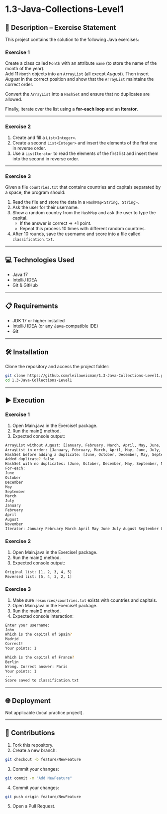 # 1.3-Java-Collections-Level1

## 📄 Description – Exercise Statement

This project contains the solution to the following Java exercises:

### Exercise 1
Create a class called `Month` with an attribute `name` (to store the name of the month of the year).  
Add 11 `Month` objects into an `ArrayList` (all except *August*). Then insert *August* in the correct position and show that the `ArrayList` maintains the correct order.

Convert the `ArrayList` into a `HashSet` and ensure that no duplicates are allowed.

Finally, iterate over the list using a **for-each loop** and an **Iterator**.

---

### Exercise 2
1. Create and fill a `List<Integer>`.
2. Create a second `List<Integer>` and insert the elements of the first one in reverse order.
3. Use a `ListIterator` to read the elements of the first list and insert them into the second in reverse order.

---

### Exercise 3
Given a file `countries.txt` that contains countries and capitals separated by a space, the program should:

1. Read the file and store the data in a `HashMap<String, String>`.
2. Ask the user for their username.
3. Show a random country from the `HashMap` and ask the user to type the capital.
    - If the answer is correct → +1 point.
    - Repeat this process 10 times with different random countries.
4. After 10 rounds, save the username and score into a file called `classification.txt`.

---

## 💻 Technologies Used
- Java 17  
- IntelliJ IDEA  
- Git & GitHub  

---

## 📋 Requirements
- JDK 17 or higher installed  
- IntelliJ IDEA (or any Java-compatible IDE)  
- Git  

---

## 🛠️ Installation
Clone the repository and access the project folder:

```sh
git clone https://github.com/leilaweicman/1.3-Java-Collections-Level1.git
cd 1.3-Java-Collections-Level1
```

---

## ▶️ Execution

### Exercise 1

1. Open Main.java in the Exercise1 package.
2. Run the main() method.
3. Expected console output:

```sh
ArrayList without August: [January, February, March, April, May, June, July, September, October, November, December]
ArrayList in order: [January, February, March, April, May, June, July, August, September, October, November, December]
HashSet before adding a duplicate: [June, October, December, May, September, March, July, January, February, April, August, November]
Added duplicate? false
HashSet with no duplicates: [June, October, December, May, September, March, July, January, February, April, August, November]
For-each: 
June
October
December
May
September
March
July
January
February
April
August
November
Iterator: January February March April May June July August September October November December 
```

### Exercise 2

1. Open Main.java in the Exercise1 package.
2. Run the main() method.
3. Expected console output:

```sh
Original list: [1, 2, 3, 4, 5]
Reversed list: [5, 4, 3, 2, 1]
```

### Exercise 3

1. Make sure `resources/countries.txt` exists with countries and capitals.
2. Open Main.java in the Exercise1 package.
3. Run the main() method.
4. Expected console interaction:

```sh
Enter your username: 
John
Which is the capital of Spain? 
Madrid
Correct!
Your points: 1

Which is the capital of France? 
Berlin
Wrong. Correct answer: Paris
Your points: 1
...
Score saved to classification.txt

```

---

## 🌐 Deployment
Not applicable (local practice project).


---

## 🤝 Contributions

1. Fork this repository.
2. Create a new branch:
```sh
git checkout -b feature/NewFeature
```
3. Commit your changes:
```sh
git commit -m "Add NewFeature"
```
4. Commit your changes:
```sh
git push origin feature/NewFeature
```
5. Open a Pull Request.
